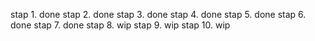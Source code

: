 stap 1. done
stap 2. done
stap 3. done
stap 4. done
stap 5. done
stap 6. done
stap 7. done
stap 8. wip
stap 9. wip
stap 10. wip